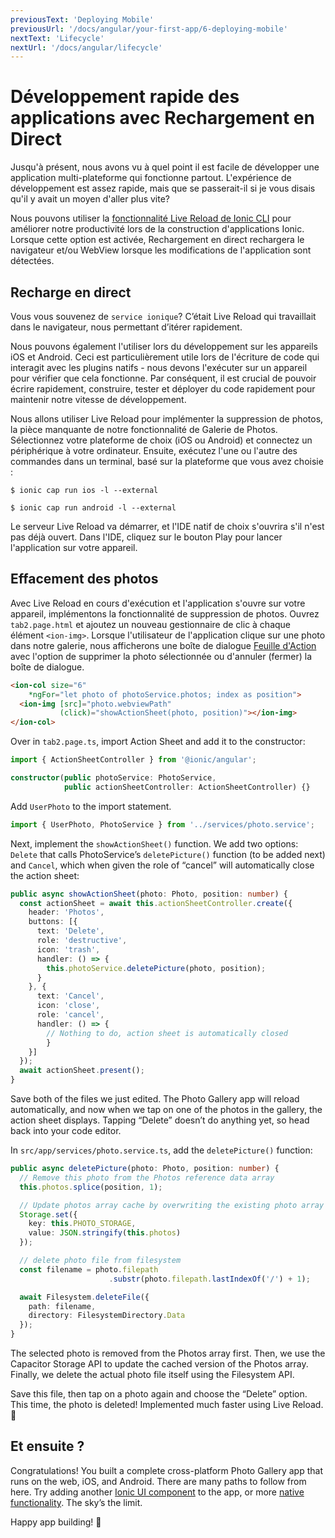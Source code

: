 ```yaml
---
previousText: 'Deploying Mobile'
previousUrl: '/docs/angular/your-first-app/6-deploying-mobile'
nextText: 'Lifecycle'
nextUrl: '/docs/angular/lifecycle'
---
```


# Développement rapide des applications avec Rechargement en Direct

Jusqu'à présent, nous avons vu à quel point il est facile de développer une application multi-plateforme qui fonctionne partout. L'expérience de développement est assez rapide, mais que se passerait-il si je vous disais qu'il y avait un moyen d'aller plus vite?

Nous pouvons utiliser la [fonctionnalité Live Reload de Ionic CLI](https://ionicframework.com/docs/cli/livereload) pour améliorer notre productivité lors de la construction d'applications Ionic. Lorsque cette option est activée, Rechargement en direct rechargera le navigateur et/ou WebView lorsque les modifications de l'application sont détectées.

## Recharge en direct

Vous vous souvenez de `service ionique`? C’était Live Reload qui travaillait dans le navigateur, nous permettant d’itérer rapidement.

Nous pouvons également l'utiliser lors du développement sur les appareils iOS et Android. Ceci est particulièrement utile lors de l'écriture de code qui interagit avec les plugins natifs - nous devons l'exécuter sur un appareil pour vérifier que cela fonctionne. Par conséquent, il est crucial de pouvoir écrire rapidement, construire, tester et déployer du code rapidement pour maintenir notre vitesse de développement.

Nous allons utiliser Live Reload pour implémenter la suppression de photos, la pièce manquante de notre fonctionnalité de Galerie de Photos. Sélectionnez votre plateforme de choix (iOS ou Android) et connectez un périphérique à votre ordinateur. Ensuite, exécutez l'une ou l'autre des commandes dans un terminal, basé sur la plateforme que vous avez choisie :

```shell
$ ionic cap run ios -l --external

$ ionic cap run android -l --external
```

Le serveur Live Reload va démarrer, et l'IDE natif de choix s'ouvrira s'il n'est pas déjà ouvert. Dans l'IDE, cliquez sur le bouton Play pour lancer l'application sur votre appareil.

## Effacement des photos

Avec Live Reload en cours d'exécution et l'application s'ouvre sur votre appareil, implémentons la fonctionnalité de suppression de photos. Ouvrez `tab2.page.html` et ajoutez un nouveau gestionnaire de clic à chaque élément `<ion-img>`. Lorsque l'utilisateur de l'application clique sur une photo dans notre galerie, nous afficherons une boîte de dialogue [Feuille d'Action](https://ionicframework.com/docs/api/action-sheet) avec l'option de supprimer la photo sélectionnée ou d'annuler (fermer) la boîte de dialogue.

```html
<ion-col size="6" 
    *ngFor="let photo of photoService.photos; index as position">
  <ion-img [src]="photo.webviewPath" 
           (click)="showActionSheet(photo, position)"></ion-img>
</ion-col>
```

Over in `tab2.page.ts`, import Action Sheet and add it to the constructor:

```typescript
import { ActionSheetController } from '@ionic/angular';

constructor(public photoService: PhotoService, 
            public actionSheetController: ActionSheetController) {}
```

Add `UserPhoto` to the import statement.

```typescript
import { UserPhoto, PhotoService } from '../services/photo.service';
```

Next, implement the `showActionSheet()` function. We add two options: `Delete` that calls PhotoService’s `deletePicture()` function (to be added next) and `Cancel`, which when given the role of “cancel” will automatically close the action sheet:

```typescript
public async showActionSheet(photo: Photo, position: number) {
  const actionSheet = await this.actionSheetController.create({
    header: 'Photos',
    buttons: [{
      text: 'Delete',
      role: 'destructive',
      icon: 'trash',
      handler: () => {
        this.photoService.deletePicture(photo, position);
      }
    }, {
      text: 'Cancel',
      icon: 'close',
      role: 'cancel',
      handler: () => {
        // Nothing to do, action sheet is automatically closed
        }
    }]
  });
  await actionSheet.present();
}
```

Save both of the files we just edited. The Photo Gallery app will reload automatically, and now when we tap on one of the photos in the gallery, the action sheet displays. Tapping “Delete” doesn’t do anything yet, so head back into your code editor.

In `src/app/services/photo.service.ts`, add the `deletePicture()` function:

```typescript
public async deletePicture(photo: Photo, position: number) {
  // Remove this photo from the Photos reference data array
  this.photos.splice(position, 1);

  // Update photos array cache by overwriting the existing photo array
  Storage.set({
    key: this.PHOTO_STORAGE,
    value: JSON.stringify(this.photos)
  });

  // delete photo file from filesystem
  const filename = photo.filepath
                      .substr(photo.filepath.lastIndexOf('/') + 1);

  await Filesystem.deleteFile({
    path: filename,
    directory: FilesystemDirectory.Data
  });
}
```

The selected photo is removed from the Photos array first. Then, we use the Capacitor Storage API to update the cached version of the Photos array. Finally, we delete the actual photo file itself using the Filesystem API.

Save this file, then tap on a photo again and choose the “Delete” option. This time, the photo is deleted! Implemented much faster using Live Reload. 💪

## Et ensuite ?

Congratulations! You built a complete cross-platform Photo Gallery app that runs on the web, iOS, and Android. There are many paths to follow from here. Try adding another [Ionic UI component](https://ionicframework.com/docs/components) to the app, or more [native functionality](https://capacitor.ionicframework.com/docs/apis). The sky’s the limit.

Happy app building! 💙
